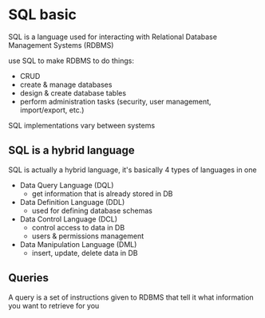 # SQL basic

SQL is a language used for interacting with Relational Database Management Systems (RDBMS)

use SQL to make RDBMS to do things:
- CRUD
- create & manage databases
- design & create database tables
- perform administration tasks (security, user management, import/export, etc.)

SQL implementations vary between systems

## SQL is a hybrid language
SQL is actually a hybrid language, it's basically 4 types of languages in one
- Data Query Language (DQL)
  - get information that is already stored in DB
- Data Definition Language (DDL)
  - used for defining database schemas
- Data Control Language (DCL)
  - control access to data in DB
  - users & permissions management
- Data Manipulation Language (DML)
  - insert, update, delete data in DB

## Queries
A query is a set of instructions given to RDBMS that tell it what information you want to retrieve for you
